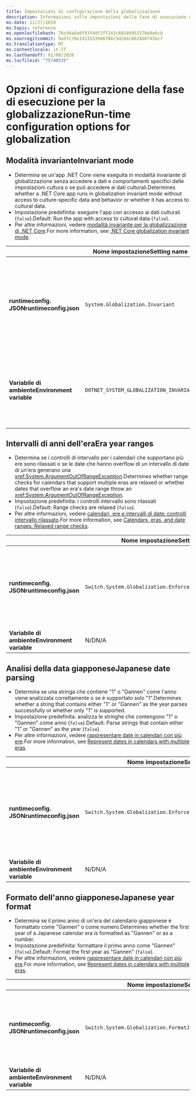 ```yaml
---
title: Impostazioni di configurazione della globalizzazione
description: Informazioni sulle impostazioni della fase di esecuzione che configurano gli aspetti di globalizzazione di un'app .NET Core, ad esempio il modo in cui analizza le date giapponesi.
ms.date: 11/27/2019
ms.topic: reference
ms.openlocfilehash: 76cd4a0a0f93f4df3ff243c6024b952576e8e6cb
ms.sourcegitcommit: 9a97c76e141333394676bc5d264c6624b6f45bcf
ms.translationtype: MT
ms.contentlocale: it-IT
ms.lasthandoff: 01/08/2020
ms.locfileid: "75740535"
---
```

# <a name="run-time-configuration-options-for-globalization"></a><span data-ttu-id="6e522-103">Opzioni di configurazione della fase di esecuzione per la globalizzazione</span><span class="sxs-lookup"><span data-stu-id="6e522-103">Run-time configuration options for globalization</span></span>

## <a name="invariant-mode"></a><span data-ttu-id="6e522-104">Modalità invariante</span><span class="sxs-lookup"><span data-stu-id="6e522-104">Invariant mode</span></span>

- <span data-ttu-id="6e522-105">Determina se un'app .NET Core viene eseguita in modalità invariante di globalizzazione senza accedere a dati e comportamenti specifici delle impostazioni cultura o se può accedere ai dati culturali.</span><span class="sxs-lookup"><span data-stu-id="6e522-105">Determines whether a .NET Core app runs in globalization invariant mode without access to culture-specific data and behavior or whether it has access to cultural data.</span></span>
- <span data-ttu-id="6e522-106">Impostazione predefinita: eseguire l'app con accesso ai dati culturali (`false`).</span><span class="sxs-lookup"><span data-stu-id="6e522-106">Default: Run the app with access to cultural data (`false`).</span></span>
- <span data-ttu-id="6e522-107">Per altre informazioni, vedere [modalità invariante per la globalizzazione di .NET Core](https://github.com/dotnet/runtime/blob/master/docs/design/features/globalization-invariant-mode.md).</span><span class="sxs-lookup"><span data-stu-id="6e522-107">For more information, see [.NET Core globalization invariant mode](https://github.com/dotnet/runtime/blob/master/docs/design/features/globalization-invariant-mode.md).</span></span>

| | <span data-ttu-id="6e522-108">Nome impostazione</span><span class="sxs-lookup"><span data-stu-id="6e522-108">Setting name</span></span> | <span data-ttu-id="6e522-109">Valori</span><span class="sxs-lookup"><span data-stu-id="6e522-109">Values</span></span> |
| - | - | - |
| <span data-ttu-id="6e522-110">**runtimeconfig. JSON**</span><span class="sxs-lookup"><span data-stu-id="6e522-110">**runtimeconfig.json**</span></span> | `System.Globalization.Invariant` | <span data-ttu-id="6e522-111">`false` l'accesso ai dati culturali</span><span class="sxs-lookup"><span data-stu-id="6e522-111">`false` - access to cultural data</span></span><br/><span data-ttu-id="6e522-112">`true`-esecuzione in modalità invariante</span><span class="sxs-lookup"><span data-stu-id="6e522-112">`true` - run in invariant mode</span></span> |
| <span data-ttu-id="6e522-113">**Variabile di ambiente**</span><span class="sxs-lookup"><span data-stu-id="6e522-113">**Environment variable**</span></span> | `DOTNET_SYSTEM_GLOBALIZATION_INVARIANT` | <span data-ttu-id="6e522-114">`0` l'accesso ai dati culturali</span><span class="sxs-lookup"><span data-stu-id="6e522-114">`0` - access to cultural data</span></span><br/><span data-ttu-id="6e522-115">`1`-esecuzione in modalità invariante</span><span class="sxs-lookup"><span data-stu-id="6e522-115">`1` - run in invariant mode</span></span> |

## <a name="era-year-ranges"></a><span data-ttu-id="6e522-116">Intervalli di anni dell'era</span><span class="sxs-lookup"><span data-stu-id="6e522-116">Era year ranges</span></span>

- <span data-ttu-id="6e522-117">Determina se i controlli di intervallo per i calendari che supportano più ere sono rilassati o se le date che hanno overflow di un intervallo di date di un'era generano una <xref:System.ArgumentOutOfRangeException>.</span><span class="sxs-lookup"><span data-stu-id="6e522-117">Determines whether range checks for calendars that support multiple eras are relaxed or whether dates that overflow an era's date range throw an <xref:System.ArgumentOutOfRangeException>.</span></span>
- <span data-ttu-id="6e522-118">Impostazione predefinita: i controlli intervallo sono rilassati (`false`).</span><span class="sxs-lookup"><span data-stu-id="6e522-118">Default: Range checks are relaxed (`false`).</span></span>
- <span data-ttu-id="6e522-119">Per altre informazioni, vedere [calendari, ere e intervalli di date: controlli intervallo rilassato](../../standard/datetime/working-with-calendars.md#calendars-eras-and-date-ranges-relaxed-range-checks).</span><span class="sxs-lookup"><span data-stu-id="6e522-119">For more information, see [Calendars, eras, and date ranges: Relaxed range checks](../../standard/datetime/working-with-calendars.md#calendars-eras-and-date-ranges-relaxed-range-checks).</span></span>

| | <span data-ttu-id="6e522-120">Nome impostazione</span><span class="sxs-lookup"><span data-stu-id="6e522-120">Setting name</span></span> | <span data-ttu-id="6e522-121">Valori</span><span class="sxs-lookup"><span data-stu-id="6e522-121">Values</span></span> |
| - | - | - |
| <span data-ttu-id="6e522-122">**runtimeconfig. JSON**</span><span class="sxs-lookup"><span data-stu-id="6e522-122">**runtimeconfig.json**</span></span> | `Switch.System.Globalization.EnforceJapaneseEraYearRanges` | <span data-ttu-id="6e522-123">Controlli intervallo `false`-rilassato</span><span class="sxs-lookup"><span data-stu-id="6e522-123">`false` - relaxed range checks</span></span><br/><span data-ttu-id="6e522-124">`true`-overflow genera un'eccezione</span><span class="sxs-lookup"><span data-stu-id="6e522-124">`true` - overflows cause an exception</span></span> |
| <span data-ttu-id="6e522-125">**Variabile di ambiente**</span><span class="sxs-lookup"><span data-stu-id="6e522-125">**Environment variable**</span></span> | <span data-ttu-id="6e522-126">N/D</span><span class="sxs-lookup"><span data-stu-id="6e522-126">N/A</span></span> | <span data-ttu-id="6e522-127">N/D</span><span class="sxs-lookup"><span data-stu-id="6e522-127">N/A</span></span> |

## <a name="japanese-date-parsing"></a><span data-ttu-id="6e522-128">Analisi della data giapponese</span><span class="sxs-lookup"><span data-stu-id="6e522-128">Japanese date parsing</span></span>

- <span data-ttu-id="6e522-129">Determina se una stringa che contiene "1" o "Gannen" come l'anno viene analizzata correttamente o se è supportato solo "1".</span><span class="sxs-lookup"><span data-stu-id="6e522-129">Determines whether a string that contains either "1" or "Gannen" as the year parses successfully or whether only "1" is supported.</span></span>
- <span data-ttu-id="6e522-130">Impostazione predefinita: analizza le stringhe che contengono "1" o "Gannen" come anno (`false`).</span><span class="sxs-lookup"><span data-stu-id="6e522-130">Default: Parse strings that contain either "1" or "Gannen" as the year (`false`).</span></span>
- <span data-ttu-id="6e522-131">Per altre informazioni, vedere [rappresentare date in calendari con più ere](../../standard/datetime/working-with-calendars.md#represent-dates-in-calendars-with-multiple-eras).</span><span class="sxs-lookup"><span data-stu-id="6e522-131">For more information, see [Represent dates in calendars with multiple eras](../../standard/datetime/working-with-calendars.md#represent-dates-in-calendars-with-multiple-eras).</span></span>

| | <span data-ttu-id="6e522-132">Nome impostazione</span><span class="sxs-lookup"><span data-stu-id="6e522-132">Setting name</span></span> | <span data-ttu-id="6e522-133">Valori</span><span class="sxs-lookup"><span data-stu-id="6e522-133">Values</span></span> |
| - | - | - |
| <span data-ttu-id="6e522-134">**runtimeconfig. JSON**</span><span class="sxs-lookup"><span data-stu-id="6e522-134">**runtimeconfig.json**</span></span> | `Switch.System.Globalization.EnforceLegacyJapaneseDateParsing` | <span data-ttu-id="6e522-135">`false`-"Gannen" o "1" è supportato</span><span class="sxs-lookup"><span data-stu-id="6e522-135">`false` - "Gannen" or "1" is supported</span></span><br/><span data-ttu-id="6e522-136">è supportato solo `true` "1"</span><span class="sxs-lookup"><span data-stu-id="6e522-136">`true` - only "1" is supported</span></span> |
| <span data-ttu-id="6e522-137">**Variabile di ambiente**</span><span class="sxs-lookup"><span data-stu-id="6e522-137">**Environment variable**</span></span> | <span data-ttu-id="6e522-138">N/D</span><span class="sxs-lookup"><span data-stu-id="6e522-138">N/A</span></span> | <span data-ttu-id="6e522-139">N/D</span><span class="sxs-lookup"><span data-stu-id="6e522-139">N/A</span></span> |

## <a name="japanese-year-format"></a><span data-ttu-id="6e522-140">Formato dell'anno giapponese</span><span class="sxs-lookup"><span data-stu-id="6e522-140">Japanese year format</span></span>

- <span data-ttu-id="6e522-141">Determina se il primo anno di un'era del calendario giapponese è formattato come "Gannen" o come numero.</span><span class="sxs-lookup"><span data-stu-id="6e522-141">Determines whether the first year of a Japanese calendar era is formatted as "Gannen" or as a number.</span></span>
- <span data-ttu-id="6e522-142">Impostazione predefinita: formattare il primo anno come "Gannen" (`false`).</span><span class="sxs-lookup"><span data-stu-id="6e522-142">Default: Format the first year as "Gannen" (`false`).</span></span>
- <span data-ttu-id="6e522-143">Per altre informazioni, vedere [rappresentare date in calendari con più ere](../../standard/datetime/working-with-calendars.md#represent-dates-in-calendars-with-multiple-eras).</span><span class="sxs-lookup"><span data-stu-id="6e522-143">For more information, see [Represent dates in calendars with multiple eras](../../standard/datetime/working-with-calendars.md#represent-dates-in-calendars-with-multiple-eras).</span></span>

| | <span data-ttu-id="6e522-144">Nome impostazione</span><span class="sxs-lookup"><span data-stu-id="6e522-144">Setting name</span></span> | <span data-ttu-id="6e522-145">Valori</span><span class="sxs-lookup"><span data-stu-id="6e522-145">Values</span></span> |
| - | - | - |
| <span data-ttu-id="6e522-146">**runtimeconfig. JSON**</span><span class="sxs-lookup"><span data-stu-id="6e522-146">**runtimeconfig.json**</span></span> | `Switch.System.Globalization.FormatJapaneseFirstYearAsANumber` | <span data-ttu-id="6e522-147">`false`-Format come "Gannen"</span><span class="sxs-lookup"><span data-stu-id="6e522-147">`false` - format as "Gannen"</span></span><br/><span data-ttu-id="6e522-148">`true`-formatta come numero</span><span class="sxs-lookup"><span data-stu-id="6e522-148">`true` - format as number</span></span> |
| <span data-ttu-id="6e522-149">**Variabile di ambiente**</span><span class="sxs-lookup"><span data-stu-id="6e522-149">**Environment variable**</span></span> | <span data-ttu-id="6e522-150">N/D</span><span class="sxs-lookup"><span data-stu-id="6e522-150">N/A</span></span> | <span data-ttu-id="6e522-151">N/D</span><span class="sxs-lookup"><span data-stu-id="6e522-151">N/A</span></span> |
